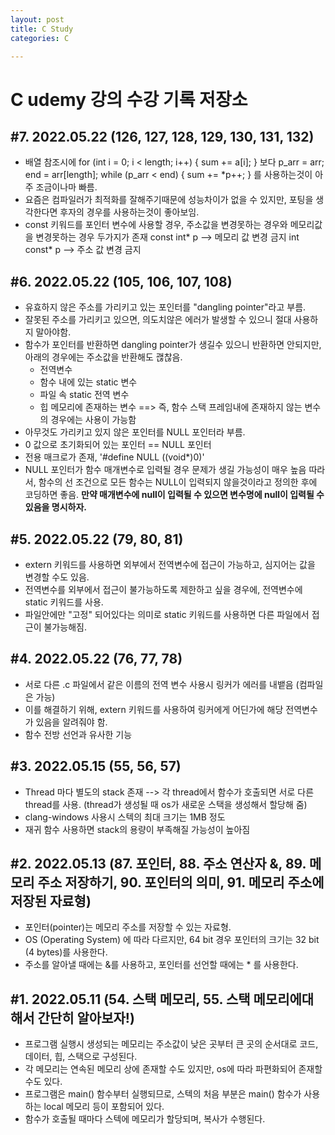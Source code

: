 ```yaml
---
layout: post
title: C Study
categories: C

---
```


# C udemy 강의 수강 기록 저장소

## #7. 2022.05.22 (126, 127, 128, 129, 130, 131, 132)
 
* 배열 참조시에 
   for (int i = 0; i < length; i++) { sum += a[i]; }
  보다
   p_arr = arr;
   end = arr[length];
   while (p_arr < end) { sum += *p++; }
  를 사용하는것이 아주 조금이나마 빠름.
* 요즘은 컴파일러가 최적화를 잘해주기때문에 성능차이가 없을 수 있지만,
  포팅을 생각한다면 후자의 경우를 사용하는것이 좋아보임.
* const 키워드를 포인터 변수에 사용할 경우, 주소값을 변경못하는 경우와 메모리값을 변경못하는 경우 두가지가 존재
  const int* p  --> 메모리 값 변경 금지
  int const* p  --> 주소 값 변경 금지
  
## #6. 2022.05.22 (105, 106, 107, 108)

* 유효하지 않은 주소를 가리키고 있는 포인터를 "dangling pointer"라고 부름.
* 잘못된 주소를 가리키고 있으면, 의도치않은 에러가 발생할 수 있으니 절대 사용하지 말아야함.
* 함수가 포인터를 반환하면 dangling pointer가 생길수 있으니 반환하면 안되지만,
  아래의 경우에는 주소값을 반환해도 괞찮음.
    - 전역변수
    - 함수 내에 있는 static 변수
    - 파일 속 static 전역 변수
    - 힙 메모리에 존재하는 변수
  ==> 즉, 함수 스택 프레임내에 존재하지 않는 변수의 경우에는 사용이 가능함
* 아무것도 가리키고 있지 않은 포인터를 NULL 포인터라 부름.
* 0 값으로 초기화되어 있는 포인터 == NULL 포인터
* 전용 매크로가 존재, '#define NULL ((void*)0)'
* NULL 포인터가 함수 매개변수로 입력될 경우 문제가 생길 가능성이 매우 높음
  따라서, 함수의 선 조건으로 모든 함수는 NULL이 입력되지 않을것이라고 정의한 후에 코딩하면 좋음.
  **만약 매개변수에 null이 입력될 수 있으면 변수명에 null이 입력될 수 있음을 명시하자.**

## #5. 2022.05.22 (79, 80, 81)

* extern 키워드를 사용하면 외부에서 전역변수에 접근이 가능하고, 심지어는 값을 변경할 수도 있음.
* 전역변수를 외부에서 접근이 불가능하도록 제한하고 싶을 경우에, 전역변수에 static 키워드를 사용.
* 파일안에만 "고정" 되어있다는 의미로 static 키워드를 사용하면 다른 파일에서 접근이 불가능해짐.

## #4. 2022.05.22 (76, 77, 78)

* 서로 다른 .c 파일에서 같은 이름의 전역 변수 사용시 링커가 에러를 내뱉음 (컴파일은 가능)
* 이를 해결하기 위해, extern 키워드를 사용하여 링커에게 어딘가에 해당 전역변수가 있음을 알려줘야 함.
* 함수 전방 선언과 유사한 기능

## #3. 2022.05.15 (55, 56, 57)

* Thread 마다 별도의 stack 존재 --> 각 thread에서 함수가 호출되면 서로 다른 thread를 사용.
  (thread가 생성될 때 os가 새로운 스택을 생성해서 할당해 줌)
* clang-windows 사용시 스텍의 최대 크기는 1MB 정도
* 재귀 함수 사용하면 stack의 용량이 부족해질 가능성이 높아짐


## #2. 2022.05.13 (87. 포인터, 88. 주소 연산자 &, 89. 메모리 주소 저장하기, 90. 포인터의 의미, 91. 메모리 주소에 저장된 자료형)

* 포인터(pointer)는 메모리 주소를 저장할 수 있는 자료형.
* OS (Operating System) 에 따라 다르지만, 64 bit 경우 포인터의 크기는 32 bit (4 bytes)를 사용한다.
* 주소를 알아낼 때에는 &를 사용하고, 포인터를 선언할 때에는 * 를 사용한다.


## #1. 2022.05.11 (54. 스택 메모리, 55. 스택 메모리에대해서 간단히 알아보자!)

* 프로그램 실행시 생성되는 메모리는 주소값이 낮은 곳부터 큰 곳의 순서대로 코드, 데이터, 힙, 스택으로 구성된다.
* 각 메모리는 연속된 메모리 상에 존재할 수도 있지만, os에 따라 파편화되어 존재할 수도 있다.
* 프로그램은 main() 함수부터 실행되므로, 스텍의 처음 부분은 main() 함수가 사용하는 local 메모리 등이 포함되어 있다.
* 함수가 호출될 때마다 스텍에 메모리가 할당되며, 복사가 수행된다.
